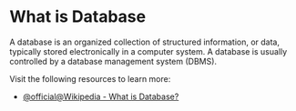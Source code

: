 # What is Database

A database is an organized collection of structured information, or data, typically stored electronically in a computer system. A database is usually controlled by a database management system (DBMS).

Visit the following resources to learn more:

- [@official@Wikipedia - What is Database?](https://en.wikipedia.org/wiki/Database)
